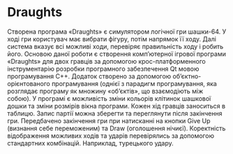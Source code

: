 # Draughts
Створена програма «Draughts» є симулятором логічної гри шашки-64. У ході гри користувач має вибрати фігуру, потім напрямок її ходу. Далі система вказує всі можливі ходи, перевіряє правильність ходу і робить його.
Основою даної роботи є створення комп’ютерної ігрової програми «Draughts» для двох гравців за допомогою крос-платформенного інструментарію розробки програмного забезпечення Qt мовою програмування C++. Додаток створено за допомогою об’єктно-орієнтованого програмування (однієї з парадигм програмування, яка розглядає програму як множину «об’єктів», що взаємодіють між собою).
У програмі є можливість зміни кольорів клітинок шашкової дошки та зміни розмірів вікна програми. Кожен хід гравців заноситься в таблицю. Запис партії можна зберегти та переглянути після закінчення гри. Передбачено закінчення гри при натисканні на кнопки Give Up (визнання себе переможеним) та Draw (оголошення нічиєї).
Коректність відображення можливих ходів та ударів перевірялись за допомогою стандартних комбінацій. Наприклад, турецького удару.
